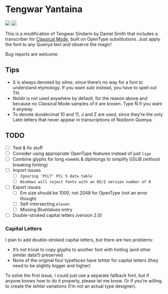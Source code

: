 # Tengwar Yantaina

[![](https://img.shields.io/badge/Download-Version_1.0-brightgreen.svg)](https://github.com/natewind/tengwar-yantaina/raw/master/yantaina.otf)
[![](https://img.shields.io/badge/Donate-Buy_me_a_coffee-yellow.svg)](https://www.buymeacoffee.com/natewind)

This is a modification of Tengwar Sindarin by Daniel Smith that includes a transcriber for [Classical Mode](https://at.boktypografen.se/teng_quenya.htm), built on OpenType substitutions. Just apply the font to any Quenya text and observe the magic!

Bug reports are welcome.

## Tips

* S is always denoted by *silme*, since there’s no way for a font to understand etymology. If you want *súle* instead, you have to spell out TH.
* *Noldo* is not used anywhere by default, for the reason above and because no Classical Mode samples of it are known. Type Ñ if you want it anyway.
* To denote duodecimal 10 and 11, J and Z are used, since they’re the only Latin letters that never appear in transcriptions of Noldorin Quenya.

## TODO

* [ ] Test & fix stuff
* [ ] Consider using appropriate OpenType features instead of just `liga`
* [ ] Combine glyphs for long vowels & diphtongs to simplify GSUB (without breaking hinting)
* [ ] Import issues
	* [ ] `Ignoring 'PCLT' PCL 5 data table`
	* [ ] `Windows will reject fonts with an OS/2 version number of 0`
* [ ] Export issues
	* [ ] Em size should be 1000, not 2048 for OpenType (not an error though)
	* [ ] Self-intersecting `eleven`
	* [ ] Missing BlueValues entry
* [ ] Double-stroked capital letters (version 2.0)

### Capital Letters

I plan to add double-stroked capital letters, but there are two problems:

* It’s not trivial to copy glyphs to another font with hinting (and other similar data?) preserved
* None of the original four typefaces have *tehtar* for capital letters (they need to be slightly bigger and higher)

To solve the first issue, I could just use a separate fallback font, but if anyone knows how to do it properly, please let me know. Or if you’re willing to create the *tehtar* variations (I’m not an actual type designer).
